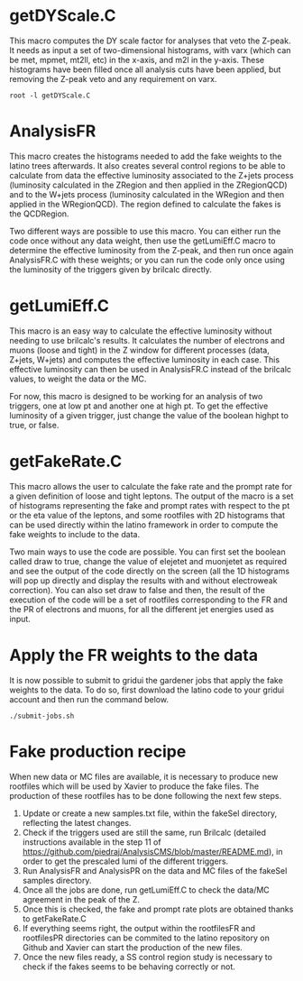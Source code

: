 # getDYScale.C

This macro computes the DY scale factor for analyses that veto the Z-peak.
It needs as input a set of two-dimensional histograms, with varx (which can
be met, mpmet, mt2ll, etc) in the x-axis, and m2l in the y-axis. These
histograms have been filled once all analysis cuts have been applied, but
removing the Z-peak veto and any requirement on varx.

    root -l getDYScale.C


# AnalysisFR

This macro creates the histograms needed to add the fake weights to the latino
trees afterwards. It also creates several control regions to be able to calculate
from data the effective luminosity associated to the Z+jets process (luminosity
calculated in the ZRegion and then applied in the ZRegionQCD) and to 
the W+jets process (luminosity calculated in the WRegion and then applied in the 
WRegionQCD). The region defined to calculate the fakes is the QCDRegion.

Two different ways are possible to use this macro. You can either run the code
once without any data weight, then use the getLumiEff.C macro to determine the
effective luminosity from the Z-peak, and then run once again AnalysisFR.C
with these weights; or you can run the code only once using the luminosity of
the triggers given by brilcalc directly. 


# getLumiEff.C

This macro is an easy way to calculate the effective luminosity without needing
to use brilcalc's results. It calculates the number of electrons and muons
(loose and tight) in the Z window for different processes (data, Z+jets, W+jets)
and computes the effective luminosity in each case. This effective luminosity
can then be used in AnalysisFR.C instead of the brilcalc values, to weight the
data or the MC.

For now, this macro is designed to be working for an analysis of two triggers,
one at low pt and another one at high pt. To get the effective luminosity of a
given trigger, just change the value of the boolean highpt to true, or false. 


# getFakeRate.C

This macro allows the user to calculate the fake rate and the prompt rate for a given
definition of loose and tight leptons. The output of the macro is a set of histograms
representing the fake and prompt rates with respect to the pt or the eta value of the
leptons, and some rootfiles with 2D histograms that can be used directly within the 
latino framework in order to compute the fake weights to include to the data. 

Two main ways to use the code are possible. You can first set the boolean called draw to 
true, change the value of elejetet and muonjetet as required and see the output of the code 
directly on the screen (all the 1D histograms will pop up directly and display the results
with and without electroweak correction). You can also set draw to false and then, the 
result of the execution of the code will be a set of rootfiles corresponding to the FR 
and the PR of electrons and muons, for all the different jet energies used as input.


# Apply the FR weights to the data

It is now possible to submit to gridui the gardener jobs that apply the fake weights
to the data. To do so, first download the latino code to your gridui account and
then run the command below.

    ./submit-jobs.sh

# Fake production recipe

When new data or MC files are available, it is necessary to produce new rootfiles which will be
used by Xavier to produce the fake files. The production of these rootfiles has to be done following
the next few steps.

1) Update or create a new samples.txt file, within the fakeSel directory, reflecting the latest changes.
2) Check if the triggers used are still the same, run Brilcalc (detailed instructions available in the 
step 11 of https://github.com/piedraj/AnalysisCMS/blob/master/README.md), in order to get the prescaled 
lumi of the different triggers.
3) Run AnalysisFR and AnalysisPR on the data and MC files of the fakeSel samples directory.
4) Once all the jobs are done, run getLumiEff.C to check the data/MC agreement in the peak of the Z.
5) Once this is checked, the fake and prompt rate plots are obtained thanks to getFakeRate.C
6) If everything seems right, the output within the rootfilesFR and rootfilesPR directories can be
commited to the latino repository on Github and Xavier can start the production of the new files.
7) Once the new files ready, a SS control region study is necessary to check if the fakes seems to be
behaving correctly or not.